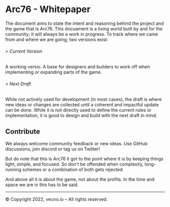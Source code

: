 # Arc76 - Whitepaper

The document aims to state the intent and reasoning behind the project and the game that is Arc76. This docuament is a living world built by and for the community; it will always be a work in progress. To track where we came from and where we are going; two versions exist:

###### > Current Version

A working versio. A base for designers and builders to work off when implementing or expanding parts of the game.

###### > Next Draft

While not actively used for development (in most cases), the draft is where new ideas or changes are collected until a coherent and impactful update can be done. While it is not directly used to define the current rules or implementation, it is good to design and build with the next draft in mind.

## Contribute

We always welcome community feedback or new ideas. Use GitHub discussions, join discord or tag us on Twitter!

But do note that this is Arc76 it got to the point where it is by keeping things light, simple, and focused. So don't be offended when complexity, long-running schemes or a combination of both gets rejected.

And above all it is about the game, not about the profits. In the time and space we are in this has to be said.

---

© Copyright 2022, vecno.io – All rights reserved.
